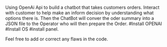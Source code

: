 Using OpenAi Api to build a chatbot that takes customers orders.
Interact with customer to help make an inform decision by understanding what options there is.
 Then the ChatBot will conver the oder summary into a JSON file to the  Operator who will then prepare the Order.
 #Install OPENAI
 #Install OS
 #install panel.

 Feel free to add   or correct any flaws in the code.
